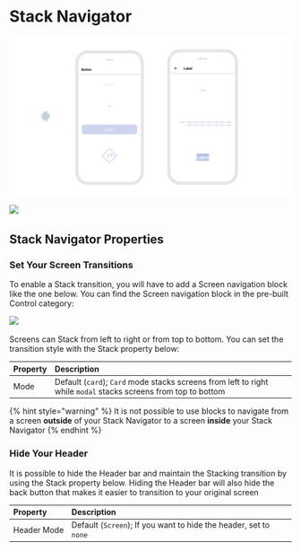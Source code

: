# Stack Navigator

![](.gitbook/assets/thunkable-documentation-exhibits-85.png)

![](.gitbook/assets/thunkable-documentation-exhibits-84.png)

## Stack Navigator Properties

### Set Your Screen Transitions

To enable a Stack transition, you will have to add a Screen navigation block like the one below. You can find the Screen navigation block in the pre-built Control category:

![](.gitbook/assets/btn_click_1.png)

Screens can Stack from left to right or from top to bottom. You can set the transition style with the Stack property below:

| Property | Description |
| :--- | :--- |
| Mode | Default \(`card`\); `Card` mode stacks screens from left to right while `modal` stacks screens from top to bottom |

{% hint style="warning" %}
It is not possible to use blocks to navigate from a screen **outside** of your Stack Navigator to a screen **inside** your Stack Navigator
{% endhint %}

### Hide Your Header

It is possible to hide the Header bar and maintain the Stacking transition by using the Stack property below. Hiding the Header bar will also hide the back button that makes it easier to transition to your original screen

| Property | Description |
| :--- | :--- |
| Header Mode | Default \(`Screen`\); If you want to hide the header, set to `none` |

